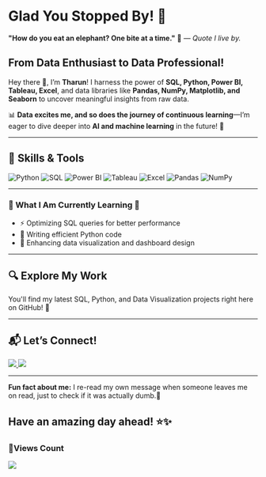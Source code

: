 # Glad You Stopped By! 🎯                                 

**"How do you eat an elephant? One bite at a time."** 🐘 _— Quote I live by._
 



## From Data Enthusiast to Data Professional!  
Hey there 👋, I’m **Tharun**!
I harness the power of **SQL, Python, Power BI, Tableau, Excel**, and data libraries like **Pandas, NumPy, Matplotlib, and Seaborn** to uncover meaningful insights from raw data.    

📊 **Data excites me, and so does the journey of continuous learning**—I’m eager to dive deeper into **AI and machine learning** in the future! 🚀  


---

## 📌 Skills & Tools

![Python](https://img.shields.io/badge/-Python-3776AB?style=for-the-badge&logo=python&logoColor=white)
![SQL](https://img.shields.io/badge/-SQL-4479A1?style=for-the-badge&logo=postgresql&logoColor=white)
![Power BI](https://img.shields.io/badge/-PowerBI-F2C811?style=for-the-badge&logo=powerbi&logoColor=white)
![Tableau](https://img.shields.io/badge/-Tableau-E97627?style=for-the-badge&logo=tableau&logoColor=white)
![Excel](https://img.shields.io/badge/-Excel-217346?style=for-the-badge&logo=microsoft-excel&logoColor=white)
![Pandas](https://img.shields.io/badge/-Pandas-150458?style=for-the-badge&logo=pandas&logoColor=white)
![NumPy](https://img.shields.io/badge/-NumPy-013243?style=for-the-badge&logo=numpy&logoColor=white)

---

### 🌇 What I Am Currently Learning 🌃

- ⚡ Optimizing SQL queries for better performance                        
- 🐍 Writing efficient Python code  
- 🎨 Enhancing data visualization and dashboard design  

---                                                   

## 🔍 Explore My Work
You'll find my latest SQL, Python, and Data Visualization projects right here on GitHub! 🎳 

---

## 📬 Let’s Connect!  
<p align="left corner">
  <a href="mailto:badavaththarun000@gmail.com">              
    <img src="https://img.shields.io/badge/Email-D14836?style=for-the-badge&logo=gmail&logoColor=white">
  </a>
  <a href="https://www.linkedin.com/in/tharun-badavath/">
    <img src="https://img.shields.io/badge/LinkedIn-0077B5?style=for-the-badge&logo=linkedin&logoColor=white">
  </a>
</p>                                                     

---

 **Fun fact about me:** I re-read my own message when someone leaves me on read, just to check if it was actually dumb.🤔            
                                                              
## Have an amazing day ahead! ⭐️✨
### **👀Views Count**  
<p align="left">
  <img src="https://komarev.com/ghpvc/?username=tharunbadavath&label=Profile+Views&color=blue&style=plastic">
</p>

